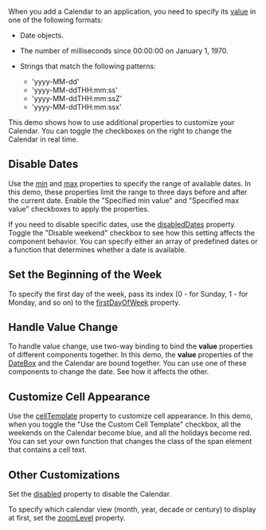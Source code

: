 When you add a Calendar to an application, you need to specify its [value](/Documentation/ApiReference/UI_Components/dxCalendar/Configuration/#value) in one of the following formats: 

- Date objects.

- The number of milliseconds since 00:00:00 on January 1, 1970.

- Strings that match the following patterns: 
    - 'yyyy-MM-dd'
    - 'yyyy-MM-ddTHH:mm:ss'
    - 'yyyy-MM-ddTHH:mm:ssZ'
    - 'yyyy-MM-ddTHH:mm:ssx' 

This demo shows how to use additional properties to customize your Calendar. You can toggle the checkboxes on the right to change the Calendar in real time.

## Disable Dates

Use the [min](/Documentation/ApiReference/UI_Components/dxCalendar/Configuration/#min) and [max](/Documentation/ApiReference/UI_Components/dxCalendar/Configuration/#max) properties to specify the range of available dates. In this demo, these properties limit the range to three days before and after the current date. Enable the "Specified min value" and "Specified max value" checkboxes to apply the properties.

If you need to disable specific dates, use the [disabledDates](/Documentation/ApiReference/UI_Components/dxCalendar/Configuration/#disabledDates) property. Toggle the "Disable weekend" checkbox to see how this setting affects the component behavior. You can specify either an array of predefined dates or a function that determines whether a date is available.

## Set the Beginning of the Week

To specify the first day of the week, pass its index (0 - for Sunday, 1 - for Monday, and so on) to the [firstDayOfWeek](/Documentation/ApiReference/UI_Components/dxCalendar/Configuration/#firstDayOfWeek) property.

## Handle Value Change

To handle value change, use two-way binding to bind the **value** properties of different components together. In this demo, the **value** properties of the [DateBox](/Documentation/Guide/UI_Components/DateBox/Getting_Started_with_DateBox/) and the Calendar are bound together. You can use one of these components to change the date. See how it affects the other.

## Customize Cell Appearance

Use the [cellTemplate](/Documentation/ApiReference/UI_Components/dxCalendar/Configuration/#cellTemplate) property to customize cell appearance. In this demo, when you toggle the "Use the Custom Cell Template" checkbox, all the weekends on the Calendar become blue, and all the holidays become red. You can set your own function that changes the class of the span element that contains a cell text.

## Other Customizations

Set the [disabled](/Documentation/ApiReference/UI_Components/dxCalendar/Configuration/#disabled) property to disable the Calendar.

To specify which calendar view (month, year, decade or century) to display at first, set the [zoomLevel](/Documentation/ApiReference/UI_Components/dxCalendar/Configuration/#zoomLevel) property.